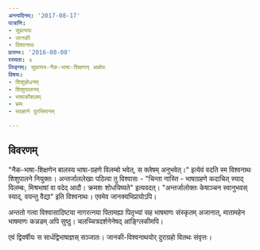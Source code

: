 ```yaml
---
अन्त्यदिनम्: '2017-08-17'
पात्राणि:
- सुप्रत्ययः
- जानकी
- विश्वनाथः
प्रारम्भः: '2016-08-08'
रस्यता: ४
लिङ्गम्: सुप्रत्यय-नैक-भाषा-शिक्षणय् आक्षेपः
विषयः:
- शिशुबोधनम्
- शिशुपालनम्
- भाषाकौशलम्
- भ्रमः
- स्वज्ञाने दुरभिमानम्

---
```


## विवरणम्
"नैक-भाषा-शिक्षणेन बालस्य भाषा-ग्रहणे विलम्बो भवेत्, स क्लेषम् अनुभवेत्।" इत्येवं वदति स्म विश्वनाथः शिशुपालने नियुक्तः। अन्तर्जाललेखाः पठित्वा तु विश्वासः - "चिन्ता नास्ति - भाषाग्रहणे कदाचित् स्याद् विलम्बः, मिश्रभाषां वा वदेद् आदौ। क्रमशः शोधयिष्यते" इत्यवदत्। "अन्तर्जालोक्तः केषाञ्चन स्वानुभवस् स्याद्, वयन्तु वैद्या" इति विश्वनाथः। एवमेव जानक्यभिप्रायोऽपि।

अन्ततो गत्वा विश्वासादिष्टया नागरत्नया पितामह्या पितृभ्यां सह भाषमाणः संस्कृतम् अजानात्, मातामहेन भाषमाणः कन्नडम् अपि सुष्ठु। चलच्चित्रदर्शनेनेषद् आङ्ग्लिकीमपि।

एवं द्विवर्षीयः‌ स सार्धद्विभाषाज्ञस् सञ्जातः। जानकी-विश्वनाथयोर् दुराग्रहो वितथः संवृत्तः।


